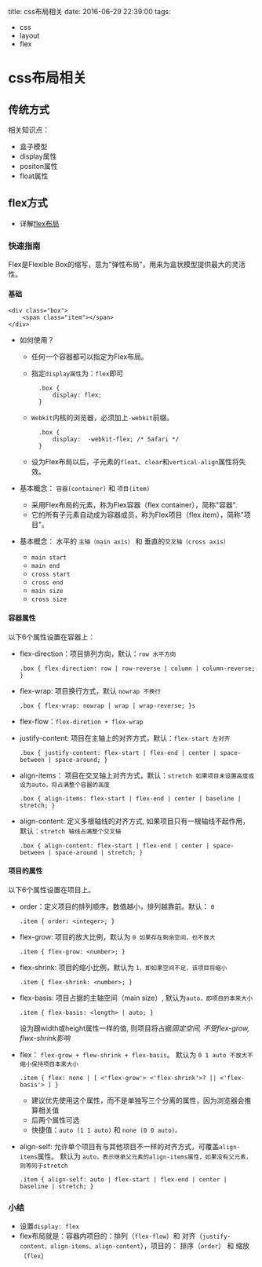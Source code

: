 title: css布局相关
date: 2016-06-29 22:39:00
tags:
- css
- layout
- flex

# css布局相关

## 传统方式

相关知识点：

* 盒子模型
* display属性
* positon属性
* float属性




## flex方式

* 详解[flex布局](./flex学习.md)

### 快速指南

Flex是Flexible Box的缩写，意为"弹性布局"，用来为盒状模型提供最大的灵活性。

#### 基础

	<div class="box">
  		<span class="item"></span>
	</div>

* 如何使用？

	* 任何一个容器都可以指定为Flex布局。
	* 指定`display属性`为：`flex`即可
	
			.box {
				display: flex;
			}

	* `Webkit`内核的浏览器，必须加上`-webkit`前缀。

			.box {
				display:  -webkit-flex; /* Safari */
			}
			
	* 设为Flex布局以后，子元素的`float`、`clear`和`vertical-align`属性将失效。
	

* 基本概念： `容器(container)` 和 `项目(item)`

	* 采用Flex布局的元素，称为Flex容器（flex container），简称"容器".
	* 它的所有子元素自动成为容器成员，称为Flex项目（flex item），简称"项目"。
	
* 基本概念： 水平的 `主轴（main axis）` 和 垂直的`交叉轴（cross axis）`

	* `main start`
	* `main end`
	* `cross start`
	* `cross end`
	* `main size`
	* `cross size`	

#### 容器属性

以下6个属性设置在容器上：

* flex-direction：项目排列方向，默认：`row 水平方向`

	`.box { flex-direction: row | row-reverse | column | column-reverse; }`
	
* flex-wrap: 项目换行方式，默认 `nowrap 不换行`

	`.box { flex-wrap: nowrap | wrap | wrap-reverse; }s`

* flex-flow：`flex-diretion + flex-wrap`
* justify-content: 项目在主轴上的对齐方式，默认：`flex-start 左对齐`

	`.box { justify-content: flex-start | flex-end | center | space-between | space-around; }`


* align-items： 项目在交叉轴上对齐方式，默认：`stretch 如果项目未设置高度或设为auto，将占满整个容器的高度`

	`.box { align-items: flex-start | flex-end | center | baseline | stretch; }`


* align-content: 定义多根轴线的对齐方式, 如果项目只有一根轴线不起作用，默认：`stretch 轴线占满整个交叉轴`


	`.box { align-content: flex-start | flex-end | center | space-between | space-around | stretch; }`


#### 项目的属性

以下6个属性设置在项目上。

* order：定义项目的排列顺序。数值越小，排列越靠前。默认： `0`

	`.item { order: <integer>; }`

* flex-grow: 项目的放大比例，默认为 `0 如果存在剩余空间，也不放大`

	`.item { flex-grow: <number>; }`

* flex-shrink: 项目的缩小比例，默认为 `1，即如果空间不足，该项目将缩小`

	`.item { flex-shrink: <number>; }`

* flex-basis: 项目占据的主轴空间（main size）, 默认为`auto，即项目的本来大小`
	
	`.item { flex-basis: <length> | auto; }`
	
	设为跟width或height属性一样的值, 则项目将占据*固定空间, 不受flex-grow, flwx-shrink影响*

* flex： `flex-grow + flew-shrink + flex-basis`。 默认为 `0 1 auto 不放大不缩小保持项目本来大小`

	`.item { flex: none | [ <'flex-grow'> <'flex-shrink'>? || <'flex-basis'> ] }`
	
	* 建议优先使用这个属性，而不是单独写三个分离的属性，因为浏览器会推算相关值
	* 后两个属性可选
	* 快捷值：`auto (1 1 auto)` 和 `none (0 0 auto)。`

* align-self: 允许单个项目有与其他项目不一样的对齐方式，可覆盖`align-items`属性。 默认为 `auto，表示继承父元素的align-items属性，如果没有父元素，则等同于stretch`

	`.item { align-self: auto | flex-start | flex-end | center | baseline | stretch; }`

### 小结

* 设置`display: flex`
* flex布局就是：容器内项目的：排列（`flex-flow`）和 对齐（`justify-content、align-items、align-content`），项目的： 排序（`order`） 和 缩放（`flex`）

